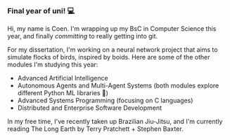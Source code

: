 ### Final year of uni! 💻

Hi, my name is Coen. I'm wrapping up my BsC in Computer Science this year, and finally *committing* to really getting into git. 

For my dissertation, I'm working on a neural network project that aims to simulate flocks of birds, inspired by boids. Here are some of the other modules I'm studying this year:

- Advanced Artificial Intelligence
- Autonomous Agents and Multi-Agent Systems (both modules explore different Python ML libraries 🐍)
- Advanced Systems Programming (focusing on C languages)
- Distributed and Enterprise Software Development

In my free time, I've recently taken up Brazilian Jiu-Jitsu, and I'm currently reading The Long Earth by Terry Pratchett + Stephen Baxter.
